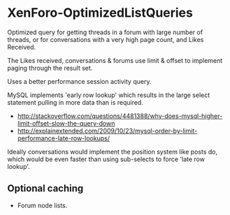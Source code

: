 # XenForo-OptimizedListQueries

Optimized query for getting threads in a forum with large number of threads, or for conversations with a very high page count, and Likes Received.

The Likes received, conversations & forums use limit & offset to implement paging through the result set. 

Uses a better performance session activity query.

MySQL implements 'early row lookup' which results in the large select statement pulling in more data than is required.
- http://stackoverflow.com/questions/4481388/why-does-mysql-higher-limit-offset-slow-the-query-down
- http://explainextended.com/2009/10/23/mysql-order-by-limit-performance-late-row-lookups/

Ideally conversations would implement the position system like posts do, which would be even faster than using sub-selects to force 'late row lookup'.


## Optional caching 
- Forum node lists.